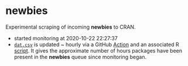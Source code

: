 # newbies
Experimental scraping of incoming **newbies** to CRAN.

* started monitoring at 2020-10-22 22:27:37
* [`dat.csv`](https://github.com/tjtnew/newbies/blob/master/dat.csv) is updated ~ hourly via a
  GitHub [Action](https://github.com/tjtnew/newbies/blob/master/.github/workflows/snapshot_newbies.yml)
  and an associated R [script](https://github.com/tjtnew/newbies/blob/master/newbies.R). It gives the 
  approximate number of hours packages have been present in the **newbies** queue since monitoring
  began.
